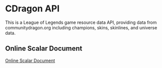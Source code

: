 # CDragon API

This is a League of Legends game resource data API, providing data from
communitydragon.org including champions, skins, skinlines, and universe data.

## Online Scalar Document

[Online Scalar Document](https://league-fan.github.io/cdragon)
